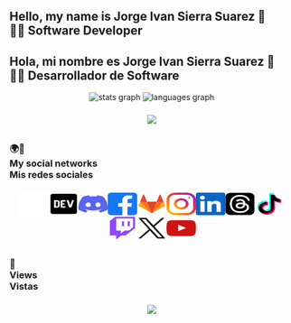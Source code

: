 ## Hello, my name is Jorge Ivan Sierra Suarez 👋<br>👨‍💻 Software Developer

## Hola, mi nombre es Jorge Ivan Sierra Suarez 👋<br>👨‍💻 Desarrollador de Software

<div align="center">
  <img src="https://github-readme-stats.vercel.app/api?username=jissbossg&hide_title=false&hide_rank=false&show_icons=true&include_all_commits=true&count_private=true&disable_animations=false&theme=dracula&locale=en&hide_border=false&order=1" height="150" alt="stats graph"  />
  <img src="https://github-readme-stats.vercel.app/api/top-langs?username=jissbossg&locale=es&hide_title=false&layout=compact&card_width=320&langs_count=5&theme=dracula&hide_border=false&order=2" height="150" alt="languages graph"  />
</div>

###

<div align="center"><img src="https://visitor-badge.laobi.icu/badge?page_id=jissbossg.jissbossg&"/></div>

##

###

### 🌍🔗<br>My social networks<br>Mis redes sociales

###

<div align="center"><a href="https://app.aluracursos.com/user/jissbossg
" target="_blank"><img src="https://github.com/jissbossg/jissbossg/blob/main/assets/icons/social/svg/alura/default.svg" width="52" height="40" alt="Alura logo"/></a><a href="https://dev.to/jissbossg" target="_blank"><img src="https://github.com/jissbossg/jissbossg/blob/main/assets/icons/social/svg/devto/default.svg" width="52" height="40" alt="Dev.To logo"/></a><a href="https://discord.gg/xh6cK2wsQE
" target="_blank"><img src="https://github.com/jissbossg/jissbossg/blob/main/assets/icons/social/svg/discord/default.svg" width="52" height="40" alt="Discord logo"/></a><a href="https://www.facebook.com/jissbossg" target="_blank"><img src="https://github.com/jissbossg/jissbossg/blob/main/assets/icons/social/svg/facebook/default.svg" width="52" height="40" alt="Facebook logo"/></a><a href="https://gitlab.com/jissbossg" target="_blank"><img src="https://github.com/jissbossg/jissbossg/blob/main/assets/icons/social/svg/gitlab/default.svg" width="52" height="40" alt="GitLab logo"/></a><a href="https://www.instagram.com/jissbossg"><img src="https://github.com/jissbossg/jissbossg/blob/main/assets/icons/social/svg/instagram/default.svg" width="52" height="40" alt="Instagram logo"/></a><a href="https://www.linkedin.com/in/jissbossg"><img src="https://github.com/jissbossg/jissbossg/blob/main/assets/icons/social/svg/linkedin/default.svg" width="52" height="40" alt="Linkedin logo"/></a><a href="https://www.threads.net/@jissbossg"><img src="https://github.com/jissbossg/jissbossg/blob/main/assets/icons/social/svg/threads/default.svg" width="52" height="40" alt="Threads logo"/></a><a href="https://www.tiktok.com/@jissbossg"><img src="https://github.com/jissbossg/jissbossg/blob/main/assets/icons/social/svg/tiktok/default.svg" width="52" height="40" alt="Tiktok logo"/></a><a href="https://www.twitch.tv/jissbossg"><img src="https://github.com/jissbossg/jissbossg/blob/main/assets/icons/social/svg/twitch/default.svg" width="52" height="40" alt="Twitch logo"/></a><a href="https://x.com/jissbossg"><img src="https://github.com/jissbossg/jissbossg/blob/main/assets/icons/social/svg/x/default.svg" width="52" height="40" alt="X logo"/></a><a href="https://www.youtube.com/@jissbossg"><img src="https://github.com/jissbossg/jissbossg/blob/main/assets/icons/social/svg/youtube/default.svg" width="52" height="40" alt="Youtube logo"/></a></div>

##

###

### 🔎<br>Views<br>Vistas

###

<div align="center"><img src="https://profile-counter.glitch.me/jissbossg/count.svg?"/></div>

###
<!--
**jissbossg/jissbossg** is a ✨ _special_ ✨ repository because its `README.md` (this file) appears on your GitHub profile.

Here are some ideas to get you started:

- 🔭 I’m currently working on ...
- 🌱 I’m currently learning ...
- 👯 I’m looking to collaborate on ...
- 🤔 I’m looking for help with ...
- 💬 Ask me about ...
- 📫 How to reach me: ...
- 😄 Pronouns: ...
- ⚡ Fun fact: ...
-->
<!--
